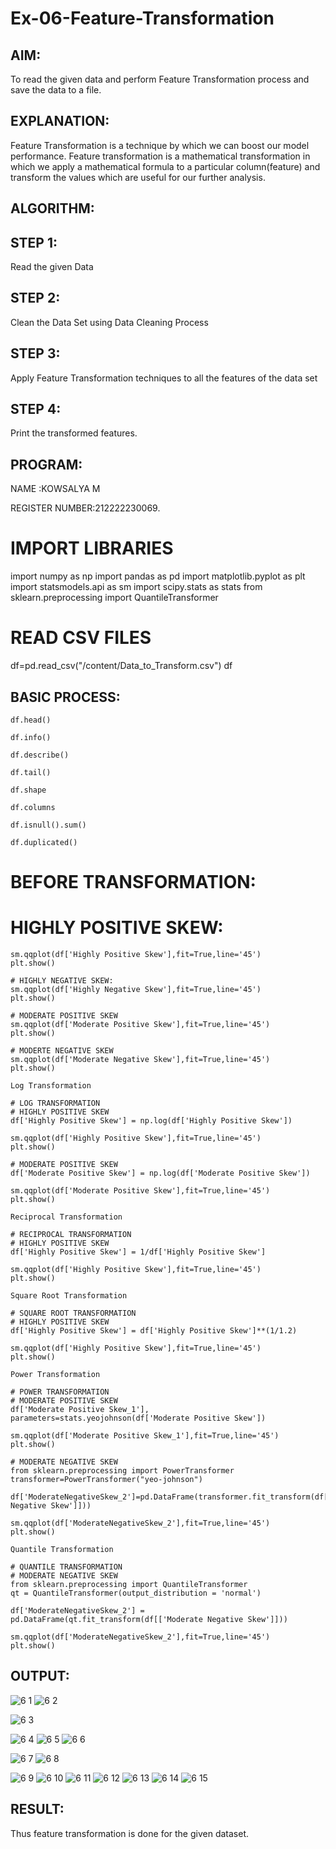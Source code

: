 # Ex-06-Feature-Transformation
## AIM:

To read the given data and perform Feature Transformation process and save the data to a file.
## EXPLANATION:

Feature Transformation is a technique by which we can boost our model performance. Feature transformation is a mathematical transformation in which we apply a mathematical formula to a particular column(feature) and transform the values which are useful for our further analysis.
## ALGORITHM:
## STEP 1:

Read the given Data
## STEP 2:

Clean the Data Set using Data Cleaning Process
## STEP 3:

Apply Feature Transformation techniques to all the features of the data set
## STEP 4:

Print the transformed features.

## PROGRAM:

NAME  :KOWSALYA M

REGISTER NUMBER:212222230069.

# IMPORT LIBRARIES
import numpy as np
import pandas as pd
import matplotlib.pyplot as plt
import statsmodels.api as sm
import scipy.stats as stats
from sklearn.preprocessing import QuantileTransformer

# READ CSV FILES
df=pd.read_csv("/content/Data_to_Transform.csv")
df

## BASIC PROCESS:
```
df.head()

df.info()

df.describe()

df.tail()

df.shape

df.columns

df.isnull().sum()

df.duplicated()
```

# BEFORE TRANSFORMATION:
# HIGHLY POSITIVE SKEW:
```
sm.qqplot(df['Highly Positive Skew'],fit=True,line='45')
plt.show()

# HIGHLY NEGATIVE SKEW:
sm.qqplot(df['Highly Negative Skew'],fit=True,line='45')
plt.show()

# MODERATE POSITIVE SKEW
sm.qqplot(df['Moderate Positive Skew'],fit=True,line='45')
plt.show()

# MODERTE NEGATIVE SKEW
sm.qqplot(df['Moderate Negative Skew'],fit=True,line='45')
plt.show()

Log Transformation

# LOG TRANSFORMATION
# HIGHLY POSITIVE SKEW
df['Highly Positive Skew'] = np.log(df['Highly Positive Skew'])

sm.qqplot(df['Highly Positive Skew'],fit=True,line='45')
plt.show()

# MODERATE POSITIVE SKEW
df['Moderate Positive Skew'] = np.log(df['Moderate Positive Skew'])

sm.qqplot(df['Moderate Positive Skew'],fit=True,line='45')
plt.show()

Reciprocal Transformation

# RECIPROCAL TRANSFORMATION
# HIGHLY POSITIVE SKEW
df['Highly Positive Skew'] = 1/df['Highly Positive Skew']

sm.qqplot(df['Highly Positive Skew'],fit=True,line='45')
plt.show()

Square Root Transformation

# SQUARE ROOT TRANSFORMATION
# HIGHLY POSITIVE SKEW
df['Highly Positive Skew'] = df['Highly Positive Skew']**(1/1.2)

sm.qqplot(df['Highly Positive Skew'],fit=True,line='45')
plt.show()

Power Transformation

# POWER TRANSFORMATION
# MODERATE POSITIVE SKEW
df['Moderate Positive Skew_1'], parameters=stats.yeojohnson(df['Moderate Positive Skew'])

sm.qqplot(df['Moderate Positive Skew_1'],fit=True,line='45')
plt.show()

# MODERATE NEGATIVE SKEW
from sklearn.preprocessing import PowerTransformer
transformer=PowerTransformer("yeo-johnson")

df['ModerateNegativeSkew_2']=pd.DataFrame(transformer.fit_transform(df[['Moderate Negative Skew']]))

sm.qqplot(df['ModerateNegativeSkew_2'],fit=True,line='45')
plt.show()

Quantile Transformation

# QUANTILE TRANSFORMATION
# MODERATE NEGATIVE SKEW
from sklearn.preprocessing import QuantileTransformer
qt = QuantileTransformer(output_distribution = 'normal')

df['ModerateNegativeSkew_2'] = pd.DataFrame(qt.fit_transform(df[['Moderate Negative Skew']]))

sm.qqplot(df['ModerateNegativeSkew_2'],fit=True,line='45')
plt.show()
```
## OUTPUT:
![6 1](https://user-images.githubusercontent.com/118671457/233844081-3805c8a7-e81f-4c5b-90f5-6a662b155f95.png)
![6 2](https://user-images.githubusercontent.com/118671457/233844111-10e2c3da-66f3-4519-8c0f-e05aae928d9b.png)

![6 3](https://user-images.githubusercontent.com/118671457/233844131-2619c35d-c94c-4aca-8dd0-fded58148347.png)

![6 4](https://user-images.githubusercontent.com/118671457/233844136-a7df0bf2-0691-4438-960a-4cfe19902a96.png)
![6 5](https://user-images.githubusercontent.com/118671457/233844145-76b32fd3-de04-4138-b86a-9cd3db8048ce.png)
![6 6](https://user-images.githubusercontent.com/118671457/233844154-362e3c44-0282-47b7-b138-682f3d1cf20c.png)

![6 7](https://user-images.githubusercontent.com/118671457/233844162-d359877e-61bb-4e6a-9fb7-7e92c630cc81.png)
![6 8](https://user-images.githubusercontent.com/118671457/233844169-f6f536eb-dc1f-4b73-a5ea-90ac683ff482.png)

![6 9](https://user-images.githubusercontent.com/118671457/233844192-4c55a732-7623-42ec-986c-7df76268c4e1.png)
![6 10](https://user-images.githubusercontent.com/118671457/233844196-f83c1997-a2f4-45ac-80a6-026bf4c9b301.png)
![6 11](https://user-images.githubusercontent.com/118671457/233844209-5732dd93-4fe3-4bd2-aae2-fe0aae508b08.png)
![6 12](https://user-images.githubusercontent.com/118671457/233844215-c8fd2de3-88fe-4858-af13-d71a9f88fd20.png)
![6 13](https://user-images.githubusercontent.com/118671457/233844222-19ba6d68-314c-4e20-b332-48caa5de299f.png)
![6 14](https://user-images.githubusercontent.com/118671457/233844226-aafc2234-a96f-45ac-984c-531525f29ee9.png)
![6 15](https://user-images.githubusercontent.com/118671457/233844236-aac380e3-788d-44ec-aa51-c42456d3ce1f.png)

## RESULT:
Thus feature transformation is done for the given dataset.
